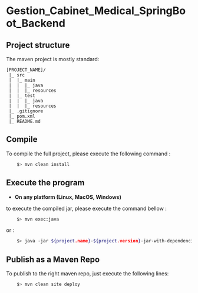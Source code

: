 # Gestion_Cabinet_Medical_SpringBoot_Backend

## Project structure

The maven project is mostly standard:

    [PROJECT_NAME]/
     |_ src
     |  |_ main 
     |  |  |_ java 
     |  |  |_ resources 
     |  |_ test 
     |  |  |_ java 
     |  |  |_ resources 
     |_ .gitignore
     |_ pom.xml
     |_ README.md


## Compile

To compile the full project, please execute the following command :

```bash
    $> mvn clean install
```

## Execute the program

- **On any platform (Linux, MacOS, Windows)**

to execute the compiled jar, please execute the command bellow :

```bash
    $> mvn exec:java
```

or :

```bash
    $> java -jar ${project.name}-${project.version}-jar-with-dependencies.jar
```

## Publish as a Maven Repo

To publish to the right maven repo, just execute the following lines:

```bash
    $> mvn clean site deploy
```


